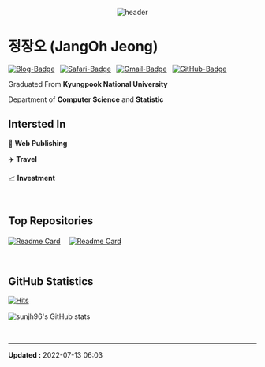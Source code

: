 <div align=center>

![header](https://capsule-render.vercel.app/api?type=transparent&color=auto&height=150&section=header&text=👋WELCOME👋&fontSize=50&textAlign=center)

  <div align=left>

  # 정장오 (JangOh Jeong)

  [![Blog-Badge](https://img.shields.io/badge/-Blog-70CAC3?logo=jekyll&logoColor=white&style=flat)](https://devjeong.com)&ensp;
  [![Safari-Badge](https://img.shields.io/badge/-Protfolio-brightgreen?logo=Safari&logoColor=white&style=flat)](https://jjo-portfolio1.netlify.app/)&ensp;
  [![Gmail-Badge](https://img.shields.io/badge/-Gmail-EA4335?logo=Gmail&logoColor=white&style=flat)](mailto:jangoh96@gmail.com)&ensp;
  [![GitHub-Badge](https://img.shields.io/badge/-GitHub-181717?logo=github&style=flat)](https://github.com/sunjh96)

  Graduated From **Kyungpook National University**

  Department of **Computer Science** and **Statistic**

  ## Intersted In

  :art: **Web Publishing**
  
  :airplane: **Travel**

  :chart_with_upwards_trend: **Investment**

  <br/>

  ## Top Repositories

  <div display=flex>
    
  [![Readme Card](https://github-readme-stats.vercel.app/api/pin/?username=sunjh96&repo=CodeUp-Solutions&show_owner=true)](https://devjeong.com/algorithm/algorithm-1/)　
  [![Readme Card](https://github-readme-stats.vercel.app/api/pin/?username=sunjh96&repo=EatWithMe&show_owner=true)](https://github.com/sunjh96/EatWithMe)

  </div>
  
  <br/>
  
  ## GitHub Statistics

  [![Hits](https://hits.seeyoufarm.com/api/count/incr/badge.svg?url=https%3A%2F%2Fgithub.com%2Fsunjh96&count_bg=%233DC7C8&title_bg=%23555555&icon=pinboard.svg&icon_color=%23FFFFFF&title=hits&edge_flat=false)](https://hits.seeyoufarm.com)
  
  ![sunjh96's GitHub stats](https://github-readme-stats.vercel.app/api?username=sunjh96&show_icons=true&theme=dracula&count_private=true&width=60%)　    
  
  <!--
  ## BOJ Rank

  [![Solved.ac
  프로필](http://mazassumnida.wtf/api/v2/generate_badge?boj=sunjh96)](https://solved.ac/sunjh96)
-- >

    <!--
  [![Readme Card](https://github-readme-stats.vercel.app/api/pin/?username=sunjh96&repo=sunjh96.github.io&show_owner=true)](https://devjeong.com/)　
  [![Readme Card](https://github-readme-stats.vercel.app/api/pin/?username=sunjh96&repo=PORTFOLIO&show_owner=true)](https://jjo-portfolio.netlify.app/)
    -->

  <br>
  
  ---
  **Updated :** 2022-07-13 06:03

  </div>
</div>

